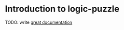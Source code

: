 # Introduction to logic-puzzle

TODO: write [great documentation](http://jacobian.org/writing/great-documentation/what-to-write/)
